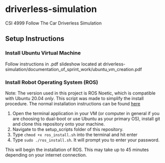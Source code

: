 # driverless-simulation
CSI 4999 Follow The Car Driverless Simulation

## Setup Instructions
### Install Ubuntu Virtual Machine
Follow instructions in .pdf slideshow located at driverless-simulation/documentation_of_sprint_work/ubuntu_vm_creation.pdf
### Install Robot Operating System (ROS)
Note: The version used in this project is ROS Noetic, which is compatible with Ubuntu 20.04 _only_. This script was made to simplify the install procedure. The normal installation instructions can be found [here](http://wiki.ros.org/noetic/Installation/Ubuntu)
1. Open the terminal application in your VM (or computer in general if you are choosing to dual-boot or use Ubuntu as your primary OS), install git and clone this repository onto your machine. 
2. Navigate to the setup_scripts folder of this repository.
3. Type `chmod +x ros_install.sh` into the terminal and hit enter
4. Type `sudo ./ros_install.sh`. It will prompt you to enter your password.

This will begin the installation of ROS. This may take up to 45 minutes depending on your internet connection.
